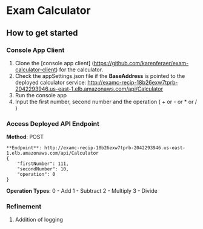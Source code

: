 # Exam Calculator

## How to get started

### Console App Client
1. Clone the [console app client] (https://github.com/karenferaer/exam-calculator-client) for the calculator.
2. Check the appSettings.json file if the **BaseAddress** is pointed to the deployed calculator service: http://examc-recip-18b26exw7tprb-2042293946.us-east-1.elb.amazonaws.com/api/Calculator
3. Run the console app
4. Input the first number, second number and the operation ( + or - or * or / )

### Access Deployed API Endpoint
**Method**: POST
```
**Endpoint**: http://examc-recip-18b26exw7tprb-2042293946.us-east-1.elb.amazonaws.com/api/Calculator
{
    "firstNumber": 111,
    "secondNumber": 10,
    "operation": 0
}
```
**Operation Types**:
0 - Add
1 - Subtract
2 - Multiply
3 - Divide

### Refinement
1. Addition of logging


